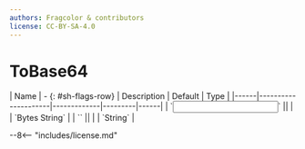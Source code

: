 ```yaml
---
authors: Fragcolor & contributors
license: CC-BY-SA-4.0
---
```



# ToBase64

<div class="sh-parameters" markdown="1">
| Name | - {: #sh-flags-row} | Description | Default | Type |
|------|---------------------|-------------|---------|------|
| `<input>` || | | `Bytes String` |
| `<output>` || | | `String` |

</div>



--8<-- "includes/license.md"
